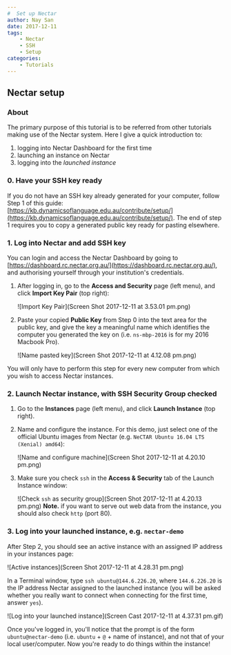 ```yaml
---
#  Set up Nectar
author: Nay San
date: 2017-12-11
tags:
    - Nectar
    - SSH
    - Setup
categories:
    - Tutorials
---
```


## Nectar setup

### About

The primary purpose of this tutorial is to be referred from other tutorials making use of the Nectar system. Here I give a quick introduction to:

1. logging into Nectar Dashboard for the first time
2. launching an instance on Nectar
3. logging into the *launched instance*

### 0. Have your SSH key ready

If you do not have an SSH key already generated for your computer, follow Step 1 of this guide: [https://kb.dynamicsoflanguage.edu.au/contribute/setup/](https://kb.dynamicsoflanguage.edu.au/contribute/setup/). The end of step 1 requires you to copy a generated public key ready for pasting elsewhere.

### 1. Log into Nectar and add SSH key

You can login and access the Nectar Dashboard by going to [https://dashboard.rc.nectar.org.au/](https://dashboard.rc.nectar.org.au/), and authorising yourself through your institution's credentials.

1. After logging in, go to the **Access and Security** page (left menu), and click **Import Key Pair** (top right):

	![Import Key Pair](Screen Shot 2017-12-11 at 3.53.01 pm.png)

2. Paste your copied **Public Key** from Step 0 into the text area for the public key, and give the key a meaningful name which identifies the computer you generated the key on (i.e. `ns-mbp-2016` is for my 2016 Macbook Pro).

	![Name pasted key](Screen Shot 2017-12-11 at 4.12.08 pm.png)

You will only have to perform this step for every new computer from which you wish to access Nectar instances.

### 2. Launch Nectar instance, with SSH Security Group checked

1. Go to the **Instances** page (left menu), and click **Launch Instance** (top right).

2. Name and configure the instance. For this demo, just select one of the official Ubuntu images from Nectar (e.g. `NeCTAR Ubuntu 16.04 LTS (Xenial) amd64`):

	![Name and configure machine](Screen Shot 2017-12-11 at 4.20.10 pm.png)
	
3. Make sure you check `ssh` in the **Access & Security** tab of the Launch Instance window:

	![Check `ssh` as security group](Screen Shot 2017-12-11 at 4.20.13 pm.png)
	**Note.** if you want to serve out web data from the instance, you should also check `http` (port 80).
	
### 3. Log into your launched instance, e.g. `nectar-demo`

After Step 2, you should see an active instance with an assigned IP address in your instances page:

![Active instances](Screen Shot 2017-12-11 at 4.28.31 pm.png)

In a Terminal window, type `ssh ubuntu@144.6.226.20`, where `144.6.226.20` is the IP address Nectar assigned to the launched instance (you will be asked whether you really want to connect when connecting for the first time, answer `yes`).

![Log into your launched instance](Screen Cast 2017-12-11 at 4.37.31 pm.gif)

Once you've logged in, you'll notice that the prompt is of the form `ubuntu@nectar-demo` (i.e. `ubuntu` + `@` + name of instance), and not that of your local user/computer. Now you're ready to do things within the instance!
